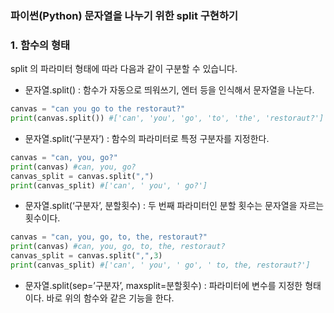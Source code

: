 ### ****파이썬(Python) 문자열을 나누기 위한 split 구현하기****

### **1. 함수의 형태**

 split 의 파라미터 형태에 따라 다음과 같이 구분할 수 있습니다.

- 문자열.split() : 함수가 자동으로 띄워쓰기, 엔터 등을 인식해서 문자열을 나눈다.

```python
canvas = "can you go to the restoraut?"
print(canvas.split()) #['can', 'you', 'go', 'to', 'the', 'restoraut?']
```

- 문자열.split(‘구분자’) : 함수의 파라미터로 특정 구분자를 지정한다.

```python
canvas = "can, you, go?"
print(canvas) #can, you, go?
canvas_split = canvas.split(",")
print(canvas_split) #['can', ' you', ' go?']
```

- 문자열.split(‘구분자’, 분할횟수) : 두 번째 파라미터인 분할 횟수는 문자열을 자르는 횟수이다.

  

```python
canvas = "can, you, go, to, the, restoraut?"
print(canvas) #can, you, go, to, the, restoraut?
canvas_split = canvas.split(",",3)
print(canvas_split) #['can', ' you', ' go', ' to, the, restoraut?']
```

- 문자열.split(sep=’구분자’, maxsplit=분할횟수) : 파라미터에 변수를 지정한 형태이다. 바로 위의 함수와 같은 기능을 한다.
